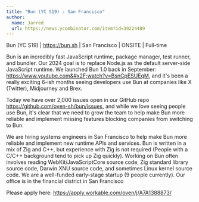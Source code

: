 ```yaml
---
title: "Bun (YC S19) : San Francisco"
author:
  name: Jarred
  url: https://news.ycombinator.com/item?id=39224489
---
```

Bun (YC S19) | <a href="https:&#x2F;&#x2F;bun.sh" rel="nofollow">https:&#x2F;&#x2F;bun.sh</a> | San Francisco | ONSITE | Full-time

Bun is an incredibly fast JavaScript runtime, package manager, test runner, and bundler. Our 2024 goal is to replace Node.js as the default server-side JavaScript runtime. We launched Bun 1.0 back in September: <a href="https:&#x2F;&#x2F;www.youtube.com&#x2F;watch?v=BsnCpESUEqM" rel="nofollow">https:&#x2F;&#x2F;www.youtube.com&#x2F;watch?v=BsnCpESUEqM</a>, and it&#x27;s been a really exciting 6-ish months seeing developers use Bun at companies like X (Twitter), Midjourney and Brex.

Today we have over 2,000 issues open in our GitHub repo <a href="https:&#x2F;&#x2F;github.com&#x2F;oven-sh&#x2F;bun&#x2F;issues">https:&#x2F;&#x2F;github.com&#x2F;oven-sh&#x2F;bun&#x2F;issues</a>, and while we love seeing people use Bun, it&#x27;s clear that we need to grow the team to help make Bun more reliable and implement missing features blocking companies from switching to Bun.

We are hiring systems engineers in San Francisco to help make Bun more reliable and implement new runtime APIs and services. Bun is written in a mix of Zig and C++, but experience with Zig is not required (People with a C&#x2F;C++ background tend to pick up Zig quickly). Working on Bun often involves reading WebKit&#x2F;JavaScriptCore source code, Zig standard library source code, Darwin XNU source code, and sometimes Linux kernel source code. We are a well-funded early-stage startup (9 people currently). Our office is in the financial district in San Francisco

Please apply here: <a href="https:&#x2F;&#x2F;apply.workable.com&#x2F;oven&#x2F;j&#x2F;A7A1388873&#x2F;" rel="nofollow">https:&#x2F;&#x2F;apply.workable.com&#x2F;oven&#x2F;j&#x2F;A7A1388873&#x2F;</a>
